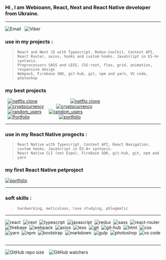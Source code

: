 ### Hi , I am Webioann, React, Next and React Native developer from Ukraine.

---

![Email][2b]&nbsp; &nbsp;![Viber][3b]

### use in my projects :

> `React and Next JS with Typescript, Redux-toolkit, Context API, React Router, axios, hooks and custom hooks. JavaScript in ES-6+ syntaxis.`<br/> `Preprocessors SASS and LESS, CSS-root, flex, grid, animation, responsive design` <br/> `Webpack, Firebase SDK, git-hub, git, npm and yarn, VS code, photoshop`

### my best projects <br/>

&nbsp; [![netflix clone][7b]][7a]&nbsp;&nbsp;&nbsp;&nbsp;&nbsp;&nbsp;&nbsp;&nbsp;&nbsp;&nbsp;&nbsp;&nbsp;&nbsp;&nbsp;&nbsp;&nbsp;&nbsp;&nbsp;&nbsp;&nbsp;&nbsp;&nbsp;&nbsp;&nbsp;&nbsp;&nbsp;&nbsp;[![netflix clone][7c]][7d]<br/>
&nbsp; [![cryptocurrency][6b]][6a]&nbsp;&nbsp;&nbsp;&nbsp;&nbsp;&nbsp;&nbsp;&nbsp;&nbsp;&nbsp;[![cryptocurrency][6c]][6d]<br/>
&nbsp; [![random_users][5b]][5a]&nbsp;&nbsp;&nbsp;&nbsp;&nbsp;&nbsp;[![random_users][5c]][5d]<br/>
&nbsp; [![Portfolio][4b]][4a]&nbsp;&nbsp;&nbsp;&nbsp;&nbsp;&nbsp;&nbsp;&nbsp;&nbsp;&nbsp;&nbsp;&nbsp;&nbsp;&nbsp;&nbsp;&nbsp;&nbsp;&nbsp;&nbsp;&nbsp;&nbsp;&nbsp;&nbsp;&nbsp;[![portfolio][4c]][4d]<br/>

---

### use in my React Native progects :

> `React Native with Typescript, Context API, React Navigation, custom hooks. JavaScript in ES-6+ syntaxis.` <br/> `React Native CLI (not Expo), Firebase SDK, git-hub, git, npm and yarn`

### my first React Native petproject <br/>

[![portfolio][8c]][8d]<br/>

---

### soft skills :

> `hardworking, meticulous, love studying, phlegmatic`

---

![react](https://img.shields.io/badge/react-blue.svg?style=flat&logo=react&logoColor=white)&nbsp;
![next](https://img.shields.io/badge/next-green.svg?style=flat&logo=react&logoColor=red)&nbsp;
![typescript](https://img.shields.io/badge/typescript-%231572B6.svg?style=flat&logo=typescript&logoColor=white)&nbsp;
![javascript](https://img.shields.io/badge/javascript-%23323330.svg?style=flat&logo=javascript&logoColor=%23F7DF1E)&nbsp;
![redux](https://img.shields.io/badge/redux-%23593d88.svg?style=flat&logo=redux&logoColor=white)&nbsp;
![sass](https://img.shields.io/badge/SASS-hotpink.svg?style=flat&logo=sass&logoColor=white)&nbsp;
![react-router](https://img.shields.io/badge/react_router-CA4245?style=flat&logo=react-router&logoColor=white)&nbsp;
![firebase](https://img.shields.io/badge/firebase-%23323330?style=flat&logo=Firebase&logoColor=#FFCA28)&nbsp;
![webpack](https://img.shields.io/badge/webpack-%238DD6F9.svg?style=flat&logo=webpack&logoColor=black)&nbsp;
![axios](https://img.shields.io/badge/axios-%231572B6.svg?style=flat&logo=axios&logoColor=black)&nbsp;
![less](https://img.shields.io/badge/LESS-%231572B6.svg?style=flat&logo=less&logoColor=white)&nbsp;
![git](https://img.shields.io/badge/git-%23F05033.svg?style=flat&logo=git&logoColor=white)&nbsp;
![git-hub](https://img.shields.io/badge/github-%23323330.svg?style=flat&logo=github&logoColor=white)&nbsp;
![html](https://img.shields.io/badge/html5-%23E34F26.svg?style=flat&logo=html5&logoColor=white)&nbsp;
![css](https://img.shields.io/badge/css3-%231572B6.svg?style=flat&logo=css3&logoColor=white)&nbsp;
![yarn](https://img.shields.io/badge/yarn-%232C8EBB.svg?style=flat&logo=yarn&logoColor=white)&nbsp;
![npm](https://img.shields.io/badge/npm-%23323330.svg?style=flat&logo=npm&logoColor=white)&nbsp;
![bootstrap](https://img.shields.io/badge/bootstrap-%23563D7C.svg?style=flat&logo=bootstrap&logoColor=white)&nbsp;
![markdown](https://img.shields.io/badge/markdown-%23E34F26.svg?style=flat&logo=markdown&logoColor=white)&nbsp;
![gulp](https://img.shields.io/badge/GULP-%23CF4647.svg?style=flat&logo=gulp&logoColor=white)&nbsp;
![photoshop](https://img.shields.io/badge/photoshop-green.svg?style=flat&logo=adobephotoshop&logoColor=white)&nbsp;
![vs code](https://img.shields.io/badge/VS%20Code-0078d7.svg?style=flat&logo=visual-studio-code&logoColor=white)&nbsp;

---

![GitHub repo size][4] &nbsp;&nbsp; ![GitHub watchers][5] <!--   DINAMIC IN REPOSITORY  -->

<!------------- LINKS ----------------------------------------------------------------------------------------------------->

[1b]: https://img.shields.io/badge/alexandr_veles-%230077b5.svg?style=flat&logo=linkedIn&logoColor=white
[2b]: https://img.shields.io/badge/ioannn7777@gmail.com-%23E34F26.svg?style=flat&logo=gmail&logoColor=red&color=yellow "my emaile"
[3b]: https://img.shields.io/badge/+38_(096)_842_25_72-%23593d88.svg?style=?style=for-the-badge&logo=viber&logoColor=white "send me masage on Viber"

<!-- ------------ CRYPTOCURRENCY LINKS ---------------------------------------->

[6a]: https://ioanncryptovers.web.app// "visite cryptocurrency app"
[6b]: https://img.shields.io/static/v1?label=cryptocurrency&message=https://cryptocurrency-cea64.web.app&color=gold
[6c]: https://img.shields.io/badge/cryptocurrency-%231572B6.svg?style=?style=for-the-badge&logo=github&logoColor=white
[6d]: https://github.com/webioann/cryptocurrency "view code cryptocurrency app"

<!-- ------------ NETFLIX CLONE LINKS ---------------------------------------->

[7a]: https://petnetflix.vercel.app// "visite Netflix clone"
[7b]: https://img.shields.io/static/v1?label=petnetflix&message=https://petnetflix-faa67.web.app&color=gold
[7c]: https://img.shields.io/badge/petnetflix-%231572B6.svg?style=?style=for-the-badge&logo=github&logoColor=white
[7d]: https://github.com/webioann/petnetflix "view code Netflix clone app"

<!-- ------------ RANDOM USERS LINKS ---------------------------------------->

[5a]: https://webioann.github.io/random_users// "visite random_users app"
[5b]: https://img.shields.io/static/v1?label=random_users&message=https://webioann.github.io/random_users&color=gold
[5c]: https://img.shields.io/badge/random_users-%231572B6.svg?style=?style=for-the-badge&logo=github&logoColor=white
[5d]: https://github.com/webioann/random_users "view code Random_users app"

<!-- ------------ PORTFOLIO LINKS ---------------------------------------->

[4a]: https://webioann.github.io/portfolio/ "visite my portfolio"
[4b]: https://img.shields.io/static/v1?label=portfolio&message=https://webioann.github.io/portfolio&color=gold
[4c]: https://img.shields.io/badge/portfolio-%231572B6.svg?style=?style=for-the-badge&logo=github&logoColor=white
[4d]: https://github.com/webioann/portfolio "view code Portfolio app"
[4]: https://img.shields.io/github/repo-size/webioann/webioann?color=red&logo=GitHub
[5]: https://img.shields.io/github/watchers/webioann/webioann?color=red&logo=GitHub

<!-- ------------ PORTFOLIO LINKS ---------------------------------------->

[8c]: https://img.shields.io/badge/messenger-%231572B6.svg?style=?style=for-the-badge&logo=github&logoColor=white
[8d]: https://github.com/webioann/messenger "view code Messenger app"

